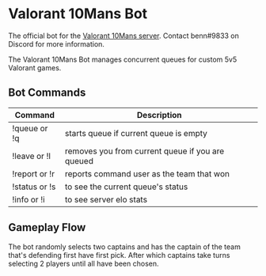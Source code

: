 # Valorant 10Mans Bot
The official bot for the [Valorant 10Mans server](https://discord.gg/A4tGeWhQC3). Contact benn#9833 on Discord for more information.

The Valorant 10Mans Bot manages concurrent queues for custom 5v5 Valorant games. 

## Bot Commands
| Command | Description |
| - | - |
| !queue  or  !q       | starts queue if current queue is empty |
| !leave or !l         | removes you from current queue if you are queued |
| !report or !r        | reports command user as the team that won |
| !status or !s | to see the current queue's status |
| !info or !i        | to see server elo stats |

## Gameplay Flow

The bot randomly selects two captains and has the captain of the team that's defending first have first pick. After which captains take turns selecting 2 players until all have been chosen.
